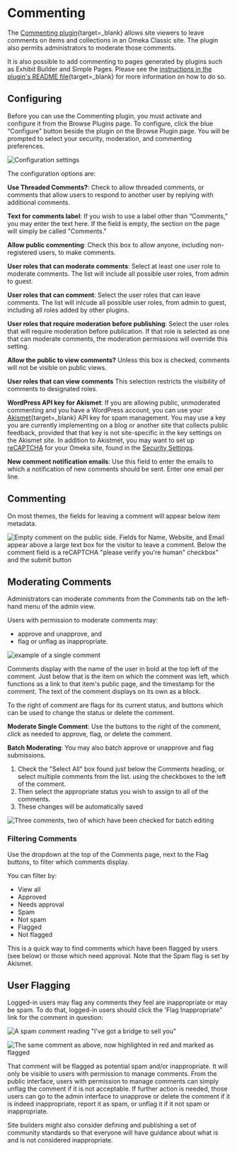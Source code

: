 # Commenting

The [Commenting plugin](https://omeka.org/classic/plugins/Commenting/){target=_blank} allows site viewers to leave comments on items and collections in an Omeka Classic site. The plugin also permits administrators to moderate those comments.

It is also possible to add commenting to pages generated by plugins such as Exhibit Builder and Simple Pages. Please see the [instructions in the plugin's README file](https://github.com/omeka/plugin-Commenting#displaying-comments){target=_blank} for more information on how to do so.


## Configuring

Before you can use the Commenting plugin, you must activate and configure it from the Browse Plugins page. To configure, click the blue “Configure” button beside the plugin on the Browse Plugin page. You will be prompted to select your security, moderation, and commenting preferences.

![Configuration settings](../doc_files/plugin_images/commenting_config.png)

The configuration options are:

**Use Threaded Comments?**: Check to allow threaded comments, or comments that allow users to respond to another user by replying with additional comments. 

**Text for comments label**: If you wish to use a label other than “Comments,” you may enter the text here. If the field is empty, the section on the page will simply be called "Comments."

**Allow public commenting**: Check this box to allow anyone, including non-registered users, to make comments. 

**User roles that can moderate comments**: Select at least one user role to moderate comments. The list will include all possible user roles, from admin to guest.

**User roles that can comment**: Select the user roles that can leave comments. The list will inlcude all possible user roles, from admin to guest, including all roles added by other plugins.

**User roles that require moderation before publishing**: Select the user roles that will require moderation before publication. If that role is selected as one that can moderate comments, the moderation permissions will override this setting.

**Allow the public to view comments?** Unless this box is checked, comments will not be visible on public views. 

**User roles that can view comments** This selection restricts the visibility of comments to designated roles.

**WordPress API key for Akismet**: If you are allowing public, unmoderated commenting and you have a WordPress account, you can use your [Akismet](http://akismet.com/){target=_blank} API key for spam management. You may use a key you are currently implementing on a blog or another site that collects public feedback, provided that that key is not site-specific in the key settings on the Akismet site. In addition to Akistmet, you may want to set up [reCAPTCHA](../Admin/Settings/ReCaptcha.md) for your Omeka site, found in the [Security Settings](../Admin/Settings/Security_Settings.md). 

**New comment notification emails**: Use this field to enter the emails to which a notification of new comments should be sent. Enter one email per line. 

## Commenting

On most themes, the fields for leaving a comment will appear below item metadata. 

![Empty comment on the public side. Fields for Name, Website, and Email appear above a large text box for the visitor to leave a comment. Below the comment field is a reCAPTCHA "please verify you're human" checkbox" and the submit button](../doc_files/plugin_images/commenting-public.png)

## Moderating Comments

Administrators can moderate comments from the Comments tab on the left-hand menu of the admin view. 

Users with permission to moderate comments may:

- approve and unapprove, and
- flag or unflag as inappropriate.

![example of a single comment](../doc_files/plugin_images/commenting_exComment.png)

Comments display with the name of the user in bold at the top left of the comment. Just below that is the item on which the comment was left, which functions as a link to that item's public page, and the timestamp for the comment. The text of the comment displays on its own as a block. 

To the right of comment are flags for its current status, and buttons which can be used to change the status or delete the comment. 

**Moderate Single Comment**:
Use the buttons to the right of the comment, click as needed to approve, flag, or delete the comment. 

**Batch Moderating**: You may also batch approve or unapprove and flag submissions.

1. Check the "Select All" box found just below the Comments heading, or select multiple comments from the list. using the checkboxes to the left of the comment. 
2. Then select the appropriate status you wish to assign to all of the comments.
3. These changes will be automatically saved

![Three comments, two of which have been checked for batch editing](../doc_files/plugin_images/CommentingApprove.png)

### Filtering Comments
Use the dropdown at the top of the Comments page, next to the Flag buttons, to filter which comments display.

You can filter by:  

- View all
- Approved
- Needs approval
- Spam
- Not spam
- Flagged
- Not flagged

This is a quick way to find comments which have been flagged by users (see below) or those which need approval. 
Note that the Spam flag is set by Akismet.

## User Flagging

Logged-in users may flag any comments they feel are inappropriate or may be spam. To do that, logged-in users should click the 'Flag Inappropriate" link for the comment in question:

![A spam comment reading "I've got a bridge to sell you"](../doc_files/plugin_images/commenting-spam.png)

![The same comment as above, now highlighted in red and marked as flagged](../doc_files/plugin_images/commenting-flagged.png)

That comment will be flagged as potential spam and/or inappropriate. It will only be visible to users with permission to manage comments. From the public interface, users with permission to manage comments can simply unflag the comment if it is not acceptable. If further action is needed, those users can go to the admin interface to unapprove or delete the comment if it is indeed inappropriate, report it as spam, or unflag it if it not spam or inappropriate.

Site builders might also consider defining and publishing a set of community standards so that everyone will have guidance about what is and is not considered inappropriate.
